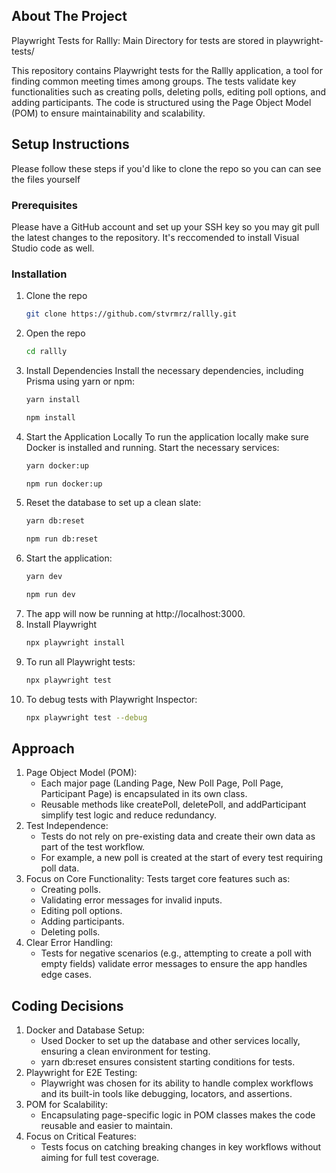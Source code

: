 ## About The Project
Playwright Tests for Rallly: Main Directory for tests are stored in playwright-tests/

This repository contains Playwright tests for the Rallly application, a tool for finding common meeting times among groups. The tests validate key functionalities such as creating polls, deleting polls, editing poll options, and adding participants. The code is structured using the Page Object Model (POM) to ensure maintainability and scalability.

## Setup Instructions

Please follow these steps if you'd like to clone the repo so you can can see the files yourself

### Prerequisites

Please have a GitHub account and set up your SSH key so you may git pull the latest changes to the repository. It's
reccomended to install Visual Studio code as well.

### Installation

1. Clone the repo
   ```sh
   git clone https://github.com/stvrmrz/rallly.git
   ```
2. Open the repo 
   ```sh
   cd rallly
   ```
3. Install Dependencies
Install the necessary dependencies, including Prisma using yarn or npm:
   ```sh
   yarn install
   ```
   ```sh
   npm install
   ```
4. Start the Application Locally
To run the application locally make sure Docker is installed and running. Start the necessary services:
   ```sh
   yarn docker:up
   ```
   ```sh
   npm run docker:up
   ```
5. Reset the database to set up a clean slate:
   ```sh
   yarn db:reset
   ```
   ```sh
   npm run db:reset
   ```
6. Start the application:
   ```sh
   yarn dev
   ```
   ```sh
   npm run dev
   ```
7. The app will now be running at http://localhost:3000.
8. Install Playwright
   ```sh
   npx playwright install
   ```
9. To run all Playwright tests:
   ```sh
   npx playwright test
   ```
9. To debug tests with Playwright Inspector:
   ```sh
   npx playwright test --debug
   ```


## Approach
1. Page Object Model (POM):
    - Each major page (Landing Page, New Poll Page, Poll Page, Participant Page) is encapsulated in its own class.
    - Reusable methods like createPoll, deletePoll, and addParticipant simplify test logic and reduce redundancy.
2. Test Independence:
    - Tests do not rely on pre-existing data and create their own data as part of the test workflow.
    - For example, a new poll is created at the start of every test requiring poll data.
3. Focus on Core Functionality: Tests target core features such as: 
    - Creating polls.
    - Validating error messages for invalid inputs.
    - Editing poll options.
    - Adding participants.
    - Deleting polls.
4. Clear Error Handling:
    - Tests for negative scenarios (e.g., attempting to create a poll with empty fields) validate error messages to ensure the app handles edge cases.

## Coding Decisions
1. Docker and Database Setup:
    - Used Docker to set up the database and other services locally, ensuring a clean environment for testing.
    - yarn db:reset ensures consistent starting conditions for tests.
2. Playwright for E2E Testing:
    - Playwright was chosen for its ability to handle complex workflows and its built-in tools like debugging, locators, and assertions.
3. POM for Scalability:
    - Encapsulating page-specific logic in POM classes makes the code reusable and easier to maintain.
4. Focus on Critical Features:
    - Tests focus on catching breaking changes in key workflows without aiming for full test coverage.